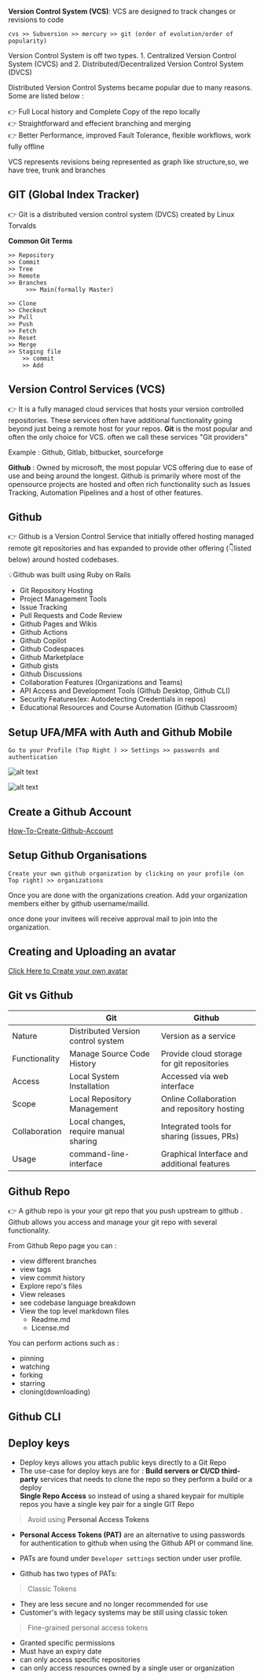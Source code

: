 **Version Control System (VCS)**: VCS are designed to track changes or revisions to code

`cvs >> Subversion >> mercury >> git (order of evolution/order of popularity)`

Version Control System is off two types. 1. Centralized Version Control System (CVCS) and 2. Distributed/Decentralized Version Control System (DVCS)


Distributed Version Control Systems became popular due to many reasons. Some are listed below :

👉 Full Local history and Complete Copy of the repo locally  
👉 Straightforward and effecient branching and merging  
👉 Better Performance, improved Fault Tolerance, flexible workflows, work fully offline

VCS represents revisions being represented as graph like structure,so, we have tree, trunk and branches

## GIT (Global Index Tracker)

👉 Git is a distributed version control system (DVCS) created by Linux Torvalds  

**Common Git Terms**  
```
>> Repository  
>> Commit  
>> Tree 
>> Remote  
>> Branches  
     >>> Main(formally Master)

>> Clone  
>> Checkout  
>> Pull  
>> Push  
>> Fetch  
>> Reset
>> Merge  
>> Staging file  
    >> commit  
    >> Add  
```


## Version Control Services (VCS)

👉 It is a fully managed cloud services that hosts your version controlled repositories. These services often have additional functionality going beyond just being a remote host for your repos. **Git** is the most popular and often the only choice for VCS. often we call these services "Git providers"

Example : Github, Gitlab, bitbucket, sourceforge

**Github** : Owned by microsoft, the most popular VCS offering due to ease of use and being 
around the longest. Github is primarily where most of the opensource projects are hosted and often rich functionality such as Issues Tracking, Automation Pipelines and a host of other features.

## Github

👉 Github is a Version Control Service that initially offered hosting managed remote git repositories and has expanded to provide other offering (👇listed below) around hosted codebases.

💡Github was built using Ruby on Rails

- Git Repository Hosting
- Project Management Tools
- Issue Tracking
- Pull Requests and Code Review
- Github Pages and Wikis
- Github Actions
- Github Copilot
- Github Codespaces
- Github Marketplace
- Github gists
- Github Discussions
- Collaboration Features (Organizations and Teams)
- API Access and Development Tools (Github Desktop, Github CLI)
- Security Features(ex: Autodetecting Credentials in repos)
- Educational Resources and Course Automation (Github Classroom)


## Setup UFA/MFA with Auth and Github Mobile

`Go to your Profile (Top Right ) >> Settings >> passwords and authentication`

![alt text](Images/image-1.png)

![alt text](Images/image.png)


## Create a Github Account

[How-To-Create-Github-Account](https://youtu.be/i8WGZVdB9C4?si=N8BdE3KkL61NwOWR)


## Setup Github Organisations

`Create your own github organization by clicking on your profile (on Top right) >> organizations`

Once you are done with the organizations creation. Add your organization members either by github username/mailid.

once done your invitees will receive approval mail to join into the organization.


## Creating and Uploading an avatar

[Click Here to Create your own avatar](https://myoctocat.com/build-your-octocat/)

## Git vs Github

||Git|Github|
|---|---|---|
|Nature|Distributed Version control system|Version as a service|
|Functionality|Manage Source Code History|Provide cloud storage for git repositories|
|Access|Local System Installation | Accessed via web interface |
|Scope|Local Repository Management | Online Collaboration and repository hosting |
|Collaboration|Local changes, require manual sharing |Integrated tools for sharing (issues, PRs)|
|Usage|command-line-interface|Graphical Interface and additional features|

## Github Repo
👉 A github repo is your your git repo that you push upstream to github . Github allows you access and manage your git repo with several functionality.

From Github Repo page you can :
- view different branches
- view tags
- view commit history
- Explore repo's files
- View releases
- see codebase language breakdown
- View the top level markdown files
   - Readme.md
   - License.md

You can perform actions such as :
- pinning
- watching
- forking
- starring
- cloning(downloading)

## Github CLI

## Deploy keys
- Deploy keys allows you attach public keys directly to a Git Repo
- The use-case for deploy keys are for  :
 **Build servers or CI/CD third-party** services that needs to clone the repo so they perform a build or a deploy  
 **Single Repo Access** so instead of using a shared keypair for multiple repos you have a single key pair for a single GIT Repo
 > Avoid using **Personal Access Tokens**

 - **Personal Access Tokens (PAT)** are an alternative to using passwords for authentication to github when using the Github API or command line.

 - PATs are found under `Developer settings` section under user profile.
 - Github has two types of PATs:
 > Classic Tokens
   - They are less secure and no longer recommended for use
   - Customer's with legacy systems may be still using classic token
> Fine-grained personal access tokens
  - Granted specific permissions
  - Must have an expiry date
  - can only access  specific repositories
  - can only access resources owned by a single user or organization

  












